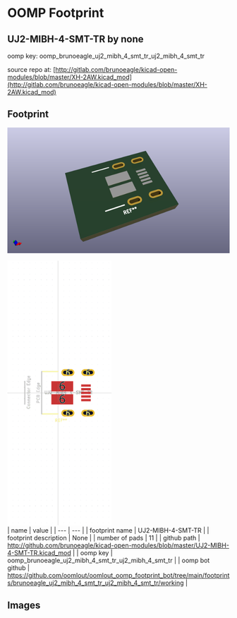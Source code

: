 # OOMP Footprint  
## UJ2-MIBH-4-SMT-TR  by none  
  
oomp key: oomp_brunoeagle_uj2_mibh_4_smt_tr_uj2_mibh_4_smt_tr  
  
source repo at: [http://gitlab.com/brunoeagle/kicad-open-modules/blob/master/XH-2AW.kicad_mod](http://gitlab.com/brunoeagle/kicad-open-modules/blob/master/XH-2AW.kicad_mod)  
## Footprint  
  
[![working_kicad_pcb_3d.png](working_kicad_pcb_3d_600.png)](working_kicad_pcb_3d.png)  
  
[![working.png](working_600.png)](working.png)  
| name | value | 
| --- | --- | 
| footprint name | UJ2-MIBH-4-SMT-TR | 
| footprint description | None | 
| number of pads | 11 | 
| github path | http://github.com/brunoeagle/kicad-open-modules/blob/master/UJ2-MIBH-4-SMT-TR.kicad_mod | 
| oomp key | oomp_brunoeagle_uj2_mibh_4_smt_tr_uj2_mibh_4_smt_tr | 
| oomp bot github | https://github.com/oomlout/oomlout_oomp_footprint_bot/tree/main/footprints/brunoeagle_uj2_mibh_4_smt_tr_uj2_mibh_4_smt_tr/working | 
## Images  

